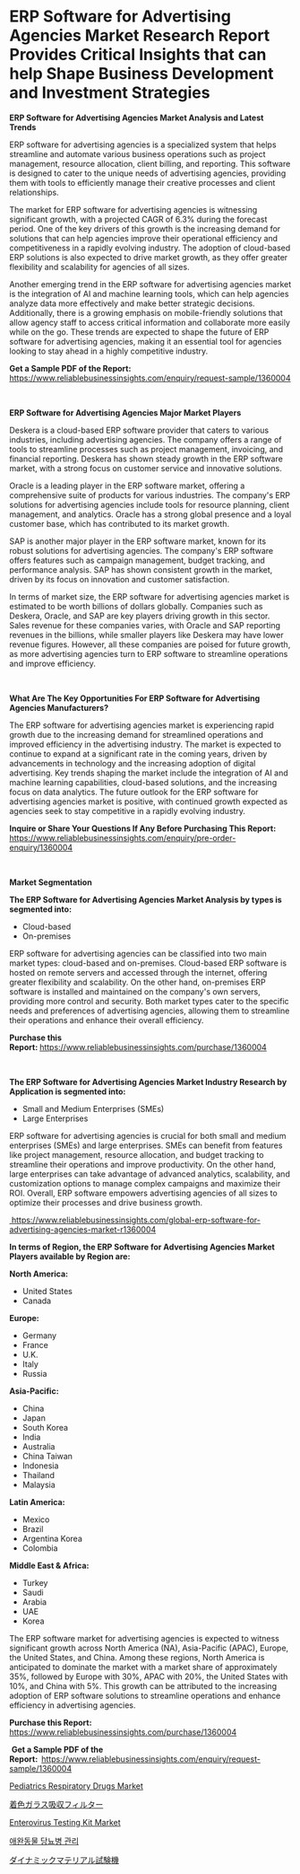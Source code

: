 <p><h1>ERP Software for Advertising Agencies Market Research Report Provides Critical Insights that can help Shape Business Development and Investment Strategies</h1></p><p><strong>ERP Software for Advertising Agencies Market Analysis and Latest Trends</strong></p>
<p><p>ERP software for advertising agencies is a specialized system that helps streamline and automate various business operations such as project management, resource allocation, client billing, and reporting. This software is designed to cater to the unique needs of advertising agencies, providing them with tools to efficiently manage their creative processes and client relationships.</p><p>The market for ERP software for advertising agencies is witnessing significant growth, with a projected CAGR of 6.3% during the forecast period. One of the key drivers of this growth is the increasing demand for solutions that can help agencies improve their operational efficiency and competitiveness in a rapidly evolving industry. The adoption of cloud-based ERP solutions is also expected to drive market growth, as they offer greater flexibility and scalability for agencies of all sizes.</p><p>Another emerging trend in the ERP software for advertising agencies market is the integration of AI and machine learning tools, which can help agencies analyze data more effectively and make better strategic decisions. Additionally, there is a growing emphasis on mobile-friendly solutions that allow agency staff to access critical information and collaborate more easily while on the go. These trends are expected to shape the future of ERP software for advertising agencies, making it an essential tool for agencies looking to stay ahead in a highly competitive industry.</p></p>
<p><strong>Get a Sample PDF of the Report:&nbsp;</strong> <a href="https://www.reliablebusinessinsights.com/enquiry/request-sample/1360004">https://www.reliablebusinessinsights.com/enquiry/request-sample/1360004</a></p>
<p>&nbsp;</p>
<p><strong>ERP Software for Advertising Agencies Major Market Players</strong></p>
<p><p>Deskera is a cloud-based ERP software provider that caters to various industries, including advertising agencies. The company offers a range of tools to streamline processes such as project management, invoicing, and financial reporting. Deskera has shown steady growth in the ERP software market, with a strong focus on customer service and innovative solutions.</p><p>Oracle is a leading player in the ERP software market, offering a comprehensive suite of products for various industries. The company's ERP solutions for advertising agencies include tools for resource planning, client management, and analytics. Oracle has a strong global presence and a loyal customer base, which has contributed to its market growth.</p><p>SAP is another major player in the ERP software market, known for its robust solutions for advertising agencies. The company's ERP software offers features such as campaign management, budget tracking, and performance analysis. SAP has shown consistent growth in the market, driven by its focus on innovation and customer satisfaction.</p><p>In terms of market size, the ERP software for advertising agencies market is estimated to be worth billions of dollars globally. Companies such as Deskera, Oracle, and SAP are key players driving growth in this sector. Sales revenue for these companies varies, with Oracle and SAP reporting revenues in the billions, while smaller players like Deskera may have lower revenue figures. However, all these companies are poised for future growth, as more advertising agencies turn to ERP software to streamline operations and improve efficiency.</p></p>
<p>&nbsp;</p>
<p><strong>What Are The Key Opportunities For ERP Software for Advertising Agencies Manufacturers?</strong></p>
<p><p>The ERP software for advertising agencies market is experiencing rapid growth due to the increasing demand for streamlined operations and improved efficiency in the advertising industry. The market is expected to continue to expand at a significant rate in the coming years, driven by advancements in technology and the increasing adoption of digital advertising. Key trends shaping the market include the integration of AI and machine learning capabilities, cloud-based solutions, and the increasing focus on data analytics. The future outlook for the ERP software for advertising agencies market is positive, with continued growth expected as agencies seek to stay competitive in a rapidly evolving industry.</p></p>
<p><strong>Inquire or Share Your Questions If Any Before Purchasing This Report:</strong> <a href="https://www.reliablebusinessinsights.com/enquiry/pre-order-enquiry/1360004">https://www.reliablebusinessinsights.com/enquiry/pre-order-enquiry/1360004</a></p>
<p>&nbsp;</p>
<p><strong>Market Segmentation</strong></p>
<p><strong>The ERP Software for Advertising Agencies Market Analysis by types is segmented into:</strong></p>
<p><ul><li>Cloud-based</li><li>On-premises</li></ul></p>
<p><p>ERP software for advertising agencies can be classified into two main market types: cloud-based and on-premises. Cloud-based ERP software is hosted on remote servers and accessed through the internet, offering greater flexibility and scalability. On the other hand, on-premises ERP software is installed and maintained on the company's own servers, providing more control and security. Both market types cater to the specific needs and preferences of advertising agencies, allowing them to streamline their operations and enhance their overall efficiency.</p></p>
<p><strong>Purchase this Report:&nbsp;</strong><a href="https://www.reliablebusinessinsights.com/purchase/1360004">https://www.reliablebusinessinsights.com/purchase/1360004</a></p>
<p>&nbsp;</p>
<p><strong>The ERP Software for Advertising Agencies Market Industry Research by Application is segmented into:</strong></p>
<p><ul><li>Small and Medium Enterprises (SMEs)</li><li>Large Enterprises</li></ul></p>
<p><p>ERP software for advertising agencies is crucial for both small and medium enterprises (SMEs) and large enterprises. SMEs can benefit from features like project management, resource allocation, and budget tracking to streamline their operations and improve productivity. On the other hand, large enterprises can take advantage of advanced analytics, scalability, and customization options to manage complex campaigns and maximize their ROI. Overall, ERP software empowers advertising agencies of all sizes to optimize their processes and drive business growth.</p></p>
<p><a href="https://www.reliablebusinessinsights.com/global-erp-software-for-advertising-agencies-market-r1360004">&nbsp;https://www.reliablebusinessinsights.com/global-erp-software-for-advertising-agencies-market-r1360004</a></p>
<p><strong>In terms of Region, the ERP Software for Advertising Agencies Market Players available by Region are:</strong></p>
<p>
    <p> <strong> North America: </strong>
        <ul>
            <li>United States</li>
            <li>Canada</li>
        </ul>
        </p> 
    <p> <strong> Europe: </strong>
        <ul>
            <li>Germany</li>
            <li>France</li>
            <li>U.K.</li>
            <li>Italy</li>
            <li>Russia</li>
        </ul>
        </p> 
    <p> <strong> Asia-Pacific: </strong>
        <ul>
            <li>China</li>
            <li>Japan</li>
            <li>South Korea</li>
            <li>India</li>
            <li>Australia</li>
            <li>China Taiwan</li>
            <li>Indonesia</li>
            <li>Thailand</li>
            <li>Malaysia</li>
        </ul>
        </p> 
    <p> <strong> Latin America: </strong>
        <ul>
            <li>Mexico</li>
            <li>Brazil</li>
            <li>Argentina Korea</li>
            <li>Colombia</li>
        </ul>
        </p> 
    <p> <strong> Middle East & Africa: </strong>
        <ul>
            <li>Turkey</li>
            <li>Saudi</li>
            <li>Arabia</li>
            <li>UAE</li>
            <li>Korea</li>
        </ul>
    </p>
    </p>
<p><p>The ERP software market for advertising agencies is expected to witness significant growth across North America (NA), Asia-Pacific (APAC), Europe, the United States, and China. Among these regions, North America is anticipated to dominate the market with a market share of approximately 35%, followed by Europe with 30%, APAC with 20%, the United States with 10%, and China with 5%. This growth can be attributed to the increasing adoption of ERP software solutions to streamline operations and enhance efficiency in advertising agencies.</p></p>
<p><strong>Purchase this Report: </strong><a href="https://www.reliablebusinessinsights.com/purchase/1360004">https://www.reliablebusinessinsights.com/purchase/1360004</a></p>
<p>&nbsp;<strong>Get a Sample PDF of the Report:&nbsp;&nbsp;</strong><a href="https://www.reliablebusinessinsights.com/enquiry/request-sample/1360004">https://www.reliablebusinessinsights.com/enquiry/request-sample/1360004</a></p>
<p><strong></strong></p>
<p><p><a href="https://github.com/AndreanneHane2023/Market-Research-Report-List-1/blob/main/pediatrics-respiratory-drugs-market.md">Pediatrics Respiratory Drugs Market</a></p><p><a href="https://github.com/FrancoWeber2023/Market-Research-Report-List-1/blob/main/362320089609.md">着色ガラス吸収フィルター</a></p><p><a href="https://github.com/RyleeBauch2023/Market-Research-Report-List-1/blob/main/enterovirus-testing-kit-market.md">Enterovirus Testing Kit Market</a></p><p><a href="https://github.com/trmesnao7959541/Market-Research-Report-List-2/blob/main/784464482227.md">애완동물 당뇨병 관리</a></p><p><a href="https://github.com/kegley4963/Market-Research-Report-List-1/blob/main/542140289608.md">ダイナミックマテリアル試験機</a></p></p>